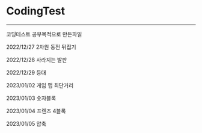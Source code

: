 # CodingTest

---

코딩테스트 공부목적으로 만든파일

2022/12/27 2차원 동전 뒤집기

2022/12/28 사라지는 발판

2022/12/29 등대

2023/01/02 게임 맵 최단거리

2023/01/03 숫자블록

2023/01/04 프렌즈 4블록

2023/01/05 압축

